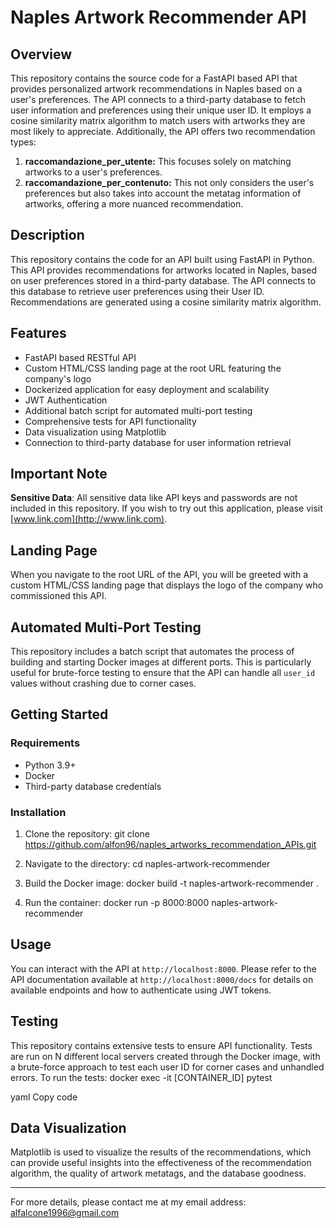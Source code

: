 # Naples Artwork Recommender API

## Overview

This repository contains the source code for a FastAPI based API that provides personalized artwork recommendations in Naples based on a user's preferences. The API connects to a third-party database to fetch user information and preferences using their unique user ID. It employs a cosine similarity matrix algorithm to match users with artworks they are most likely to appreciate. Additionally, the API offers two recommendation types:

1. **raccomandazione_per_utente:** This focuses solely on matching artworks to a user's preferences.
2. **raccomandazione_per_contenuto:** This not only considers the user's preferences but also takes into account the metatag information of artworks, offering a more nuanced recommendation.

## Description

This repository contains the code for an API built using FastAPI in Python. This API provides recommendations for artworks located in Naples, based on user preferences stored in a third-party database. The API connects to this database to retrieve user preferences using their User ID. Recommendations are generated using a cosine similarity matrix algorithm.

## Features

- FastAPI based RESTful API
- Custom HTML/CSS landing page at the root URL featuring the company's logo
- Dockerized application for easy deployment and scalability
- JWT Authentication
- Additional batch script for automated multi-port testing
- Comprehensive tests for API functionality
- Data visualization using Matplotlib
- Connection to third-party database for user information retrieval

## Important Note

**Sensitive Data**: All sensitive data like API keys and passwords are not included in this repository. If you wish to try out this application, please visit [www.link.com](http://www.link.com).

## Landing Page

When you navigate to the root URL of the API, you will be greeted with a custom HTML/CSS landing page that displays the logo of the company who commissioned this API.

## Automated Multi-Port Testing

This repository includes a batch script that automates the process of building and starting Docker images at different ports. This is particularly useful for brute-force testing to ensure that the API can handle all `user_id` values without crashing due to corner cases.

## Getting Started

### Requirements

- Python 3.9+
- Docker
- Third-party database credentials

### Installation

1. Clone the repository:
   git clone https://github.com/alfon96/naples_artworks_recommendation_APIs.git

2. Navigate to the directory:
   cd naples-artwork-recommender

3. Build the Docker image:
   docker build -t naples-artwork-recommender .

4. Run the container:
   docker run -p 8000:8000 naples-artwork-recommender

## Usage

You can interact with the API at `http://localhost:8000`. Please refer to the API documentation available at `http://localhost:8000/docs` for details on available endpoints and how to authenticate using JWT tokens.

## Testing

This repository contains extensive tests to ensure API functionality. Tests are run on N different local servers created through the Docker image, with a brute-force approach to test each user ID for corner cases and unhandled errors. To run the tests:
docker exec -it [CONTAINER_ID] pytest

yaml
Copy code

## Data Visualization

Matplotlib is used to visualize the results of the recommendations, which can provide useful insights into the effectiveness of the recommendation algorithm, the quality of artwork metatags, and the database goodness.

---

For more details, please contact me at my email address: alfalcone1996@gmail.com
